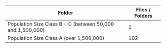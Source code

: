 | Folder                                                     |   Files / Folders |
|------------------------------------------------------------|-------------------|
| Population Size Class B - C (between 50,000 and 1,500,000) |                 1 |
| Population Size Class A (over 1,500,000)                   |               102 |